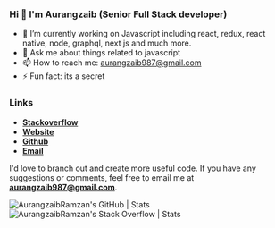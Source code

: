 ### Hi  👋  I'm Aurangzaib (Senior Full Stack developer) 

- 🔭    I’m currently working on Javascript including react, redux, react native, node, graphql, next js and much more. 
- 💬    Ask me about things related to javascript
- 📫    How to reach me: aurangzaib987@gmail.com
- ⚡     Fun fact: its a secret 

### Links

- [**Stackoverflow**](https://stackoverflow.com/users/8239116/aurangzaib-rana)
- [**Website**](https://www.aurangzaib.space/)
- [**Github**](https://github.com/AurangzaibRamzan)
- [**Email**](mailto:aurangzaib987@gmail.com)


I'd love to branch out and create more useful code. If you have any suggestions or comments, feel free to email me at **aurangzaib987@gmail.com**.


![AurangzaibRamzan's GitHub | Stats](https://stats.quine.sh/AurangzaibRamzan/github?theme=light)![AurangzaibRamzan's Stack Overflow | Stats](https://stats.quine.sh/AurangzaibRamzan/stack-overflow?theme=light)
